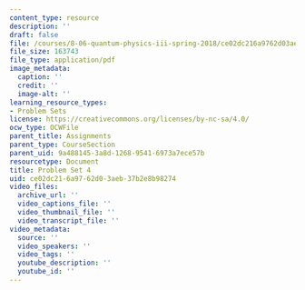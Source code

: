 ```yaml
---
content_type: resource
description: ''
draft: false
file: /courses/8-06-quantum-physics-iii-spring-2018/ce02dc216a9762d03aeb37b2e8b98274_MIT8_06S18ps4.pdf
file_size: 163743
file_type: application/pdf
image_metadata:
  caption: ''
  credit: ''
  image-alt: ''
learning_resource_types:
- Problem Sets
license: https://creativecommons.org/licenses/by-nc-sa/4.0/
ocw_type: OCWFile
parent_title: Assignments
parent_type: CourseSection
parent_uid: 9a488145-3a8d-1268-9541-6973a7ece57b
resourcetype: Document
title: Problem Set 4
uid: ce02dc21-6a97-62d0-3aeb-37b2e8b98274
video_files:
  archive_url: ''
  video_captions_file: ''
  video_thumbnail_file: ''
  video_transcript_file: ''
video_metadata:
  source: ''
  video_speakers: ''
  video_tags: ''
  youtube_description: ''
  youtube_id: ''
---
```

